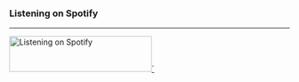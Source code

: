 

### Listening on Spotify
---
<a href="https://now-playing-profile-32tppdqcd-abhigyantrips.vercel.app/now-playing?open">
    <img src="https://now-playing-profile-32tppdqcd-abhigyantrips.vercel.app/now-playing" width="256" height="64" alt="Listening on Spotify">`
</a>

